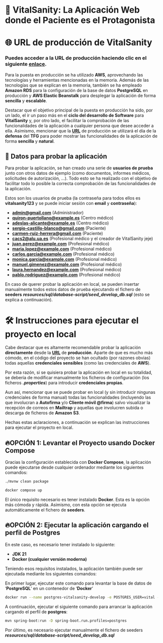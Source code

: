 # 💟 VitalSanity: La Aplicación Web donde el Paciente es el Protagonista

# 🌐 URL de producción de **VitalSanity**

### Puedes acceder a la **URL** de producción haciendo clic en el siguiente [**<u>enlace</u>**](https://www.vitalsanity.net:11443/vital-sanity).


Para la puesta en producción se ha utilizado **AWS**, aprovechando las tecnologías y herramientas mencionadas en la memoria.
Además de las tecnologías que se explican en la memoria, también se ha empleado **Amazon RDS** para la configuración de la base de datos **PostgreSQL** en producción y **AWS Elastic Beanstalk** para desplegar la aplicación de forma **sencilla** y **escalable**.

Destacar que el objetivo principal de la puesta en producción ha sido, por un lado, el ir un paso más en el **ciclo del desarrollo de Software** para **VitalSanity** y, por otro lado, el facilitar la comprobación de las funcionalidades de la aplicación a cualquier persona que desee acceder a ella. Asimismo, mencionar que la [**<u>URL</u>**](https://www.vitalsanity.net:11443/vital-sanity) de producción se utilizará el día de la **defensa** del **TFG** para poder mostrar las funcionalidades de la aplicación de forma **sencilla** y **natural**.

## 🍃 Datos para probar la aplicación

Para probar la aplicación, se han creado una serie de **usuarios de prueba** junto con otros datos de ejemplo (como documentos, informes médicos, solicitudes de autorización, ...).
Todo esto se ha realizado con el objetivo de facilitar todo lo posible la correcta comprobación de las funcionalidades de la aplicación.

Estos son los usuarios de prueba (la contraseña para todos ellos es **vitalsanity123** y se puede iniciar sesión con **email** y **contraseña**):

- **admin@gmail.com** (Administrador)
- **quiron-puertollano@example.es** (Centro médico)
- **adeslas-alicante@example.es** (Centro médico)
- **sergio-castillo-blanco@gmail.com** (Paciente)
- **carmen-ruiz-herrera@gmail.com** (Paciente)
- **cacs2@alu.ua.es** (Profesional médico y el creador de VitalSanity jeje)
- **juan.perez@example.com** (Profesional médico)
- **maria.lopez@example.com** (Profesional médico)
- **carlos.garcia@example.com** (Profesional médico)
- **monica.garcia@example.com** (Profesional médico)
- **manuel.gimenez@example.com** (Profesional médico)
- **laura.hernandez@example.com** (Profesional médico)
- **pablo.rodriguez@example.com** (Profesional médico)

En caso de querer probar la aplicación en local, se pueden insertar manualmente todos estos datos de prueba ejecutando el fichero de **seeders** **_resources/sql/database-script/seed_develop_db.sql_** (esto se explica a continuación).

# 🛠️ Instrucciones para ejecutar el proyecto en local

Cabe destacar que es altamente recomendable probar la aplicación **directamente** desde la [**<u>URL</u>**](https://www.vitalsanity.net:11443/vital-sanity) de **producción**.
Aparte de que es mucho más cómodo, en el código del proyecto se han ocultado (por razones obvias) todas aquellas **credenciales sensibles** (como las credenciales de **AWS**).

Por esta razón, si se quisiera probar la aplicación en local en su totalidad, se debería de modificar manualmente los ficheros de configuración (los ficheros **_.properties_**) para introducir **credenciales propias**.

Aun así, mencionar que se puede probar en local (y sin introducir ningunas credenciales de forma manual) todas las funcionalidades (incluyendo las que involucran a **Autofirma** y/o **Cliente móvil @firma**)
salvo visualizar la recepción de correos en **Mailtrap** y aquellas que involucren subida o descarga de ficheros de **Amazon S3**.

Hechas estas aclaraciones, a continuación se explican las instrucciones para ejecutar el proyecto en local.

## 🔥OPCIÓN 1: Levantar el Proyecto usando Docker Compose

Gracias la configuración establecida con **Docker Compose**, la aplicación puede ejecutarse
desde cualquier ordenador mediante los siguientes comandos:

```sh
./mvnw clean package
```

```sh
docker compose up
```

El único requisito necesario es tener instalado **Docker**. Esta es la opción más cómoda y rápida. Asimismo, con esta opción se ejecuta automáticamente el fichero de **seeders**.

## 🔥OPCIÓN 2: Ejecutar la aplicación cargando el perfil de Postgres

En este caso, es necesario tener instalado lo siguiente:

- **JDK 21**
- **Docker (cualquier versión moderna)**

Teniendo esos requisitos instalados, la aplicación también puede ser ejecutada mediante los siguientes comandos:

En primer lugar, ejecutar este comando para levantar la base de datos de ‘**PostgreSQL**‘
en un contenedor de ‘**Docker**‘

```sh
docker run --name postgres-vitalsanity-develop -e POSTGRES_USER=vital -e POSTGRES_PASSWORD=vital -e POSTGRES_DB=vital -p 5058:5432 -d postgres:13
```

A continuación, ejecutar el siguiente comando para arrancar la aplicación cargando el
perfil de **postgres**:

```sh
mvn spring-boot:run -D spring-boot.run.profiles=postgres
```

Por último, es necesario ejecutar manualmente el fichero de seeders **_resources/sql/database-script/seed_develop_db.sql_**



